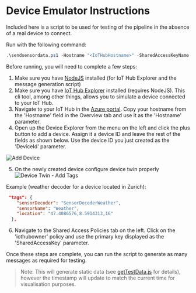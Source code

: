 # Device Emulator Instructions

Included here is a script to be used for testing of the pipeline in the absence of a real device to connect.

Run with the following command:

```powershell
.\sendsensordata.ps1 -Hostname "<IoTHubHostname>" -SharedAccessKeyName "iothubowner" -SharedAccessKey "<iothubownerSharedAccessKey>" -DeviceId "<deviceID>" -SendCount <numberOfMessagesToGenerate>
```

Before running, you will need to complete a few steps:

1. Make sure you have [NodeJS](https://nodejs.org) installed (for IoT Hub Explorer and the message generation script)
2. Make sure you have [IoT Hub Explorer](https://github.com/Azure/iothub-explorer) installed (requires NodeJS). This cli tool, among other things, allows you to simulate a device connected to your IoT Hub.
3. Navigate to your IoT Hub in the [Azure portal](https://portal.azure.com). Copy your hostname from the 'Hostname' field in the Overview tab and use it as the 'Hostname' parameter.
4. Open up the Device Explorer from the menu on the left and click the plus button to add a device. Assign it a device ID and leave the rest of the fields as shown below. Use the device ID you just created as the 'DeviceId' parameter.

![Add Device](Images/AddDevice.png)

5. On the newly created device configure device twin properly
![Device Twin - Add Tags](../images/DeviceTwinAddTags.png)

Example (weather decoder for a device located in Zurich): 
```json
 "tags": {
    "sensorDecoder": "SensorDecoderWeather",
    "sensorName": "Weather",
    "location": "47.4086576,8.5914313,16"
  },
```

6. Navigate to the Shared Access Policies tab on the left. Click on the 'iothubowner' policy and use the primary key displayed as the 'SharedAccessKey' parameter.

Once these steps are complete, you can run the script to generate as many messages as required for testing. 

>Note: This will generate static data (see [getTestData.js](getTestData.js) for details), however the timestamp will update to match the current time for visualisation purposes.